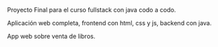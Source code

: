 Proyecto Final para el curso fullstack con java codo a codo.

Aplicación web completa, frontend con html, css y js, backend con java.

App web sobre venta de libros.

